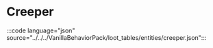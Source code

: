 # Creeper

:::code language="json" source="../../../VanillaBehaviorPack/loot_tables/entities/creeper.json":::